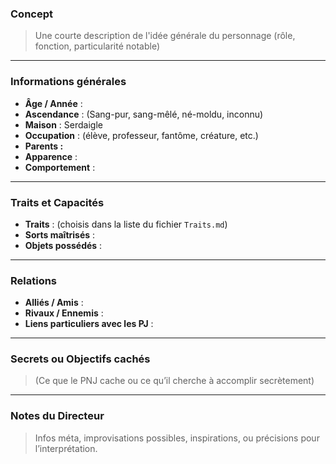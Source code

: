 ### Concept
> Une courte description de l'idée générale du personnage (rôle, fonction, particularité notable)

---

### Informations générales
- **Âge / Année** : 
- **Ascendance** : (Sang-pur, sang-mêlé, né-moldu, inconnu)
- **Maison** : Serdaigle
- **Occupation** : (élève, professeur, fantôme, créature, etc.)
- **Parents :**
- **Apparence** : 
- **Comportement** : 


---

### Traits et Capacités
- **Traits** : (choisis dans la liste du fichier `Traits.md`)
- **Sorts maîtrisés** : 
- **Objets possédés** : 

---

### Relations
- **Alliés / Amis** : 
- **Rivaux / Ennemis** : 
- **Liens particuliers avec les PJ** : 

---

### Secrets ou Objectifs cachés
> (Ce que le PNJ cache ou ce qu’il cherche à accomplir secrètement)

---

### Notes du Directeur
> Infos méta, improvisations possibles, inspirations, ou précisions pour l’interprétation.


